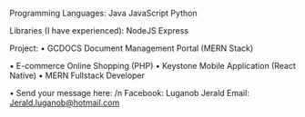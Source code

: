Programming Languages:
Java
JavaScript
Python

Libraries (I have experienced):
NodeJS
Express

Project:
• GCDOCS Document Management Portal
(MERN Stack)

• E-commerce Online Shopping (PHP)
• Keystone Mobile Application (React Native)
• MERN Fullstack Developer

• Send your message here: /n
Facebook: Luganob Jerald
Email: Jerald.luganob@hotmail.com

